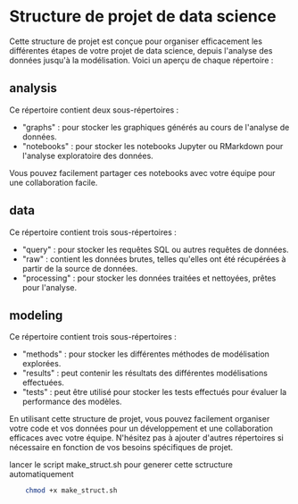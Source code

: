# Structure de projet de data science 

Cette structure de projet est conçue pour organiser efficacement les différentes étapes de votre projet de data science, depuis l'analyse des données jusqu'à la modélisation. Voici un aperçu de chaque répertoire :

## analysis

Ce répertoire contient deux sous-répertoires :

- "graphs" : pour stocker les graphiques générés au cours de l'analyse de données.
- "notebooks" : pour stocker les notebooks Jupyter ou RMarkdown pour l'analyse exploratoire des données.

Vous pouvez facilement partager ces notebooks avec votre équipe pour une collaboration facile.

## data

Ce répertoire contient trois sous-répertoires :

- "query" : pour stocker les requêtes SQL ou autres requêtes de données.
- "raw" : contient les données brutes, telles qu'elles ont été récupérées à partir de la source de données.
- "processing" : pour stocker les données traitées et nettoyées, prêtes pour l'analyse.

## modeling

Ce répertoire contient trois sous-répertoires :

- "methods" : pour stocker les différentes méthodes de modélisation explorées.
- "results" : peut contenir les résultats des différentes modélisations effectuées.
- "tests" : peut être utilisé pour stocker les tests effectués pour évaluer la performance des modèles.

En utilisant cette structure de projet, vous pouvez facilement organiser votre code et vos données pour un développement et une collaboration efficaces avec votre équipe. N'hésitez pas à ajouter d'autres répertoires si nécessaire en fonction de vos besoins spécifiques de projet.

lancer le script  make_struct.sh pour generer cette sctructure automatiquement

```bash
    chmod +x make_struct.sh
```
